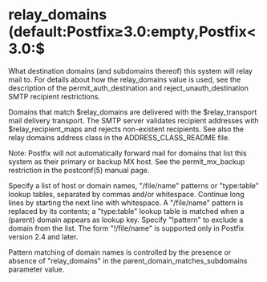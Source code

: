 # relay_domains (default:Postfix&ge;3.0:empty,Postfix&lt;3.0:$ 

 What destination domains (and subdomains thereof) this system
will relay mail to. For details about how
the relay_domains value is used, see the description of the
permit_auth_destination and reject_unauth_destination SMTP recipient
restrictions.  

 Domains that match $relay_domains are delivered with the
$relay_transport mail delivery transport. The SMTP server validates
recipient addresses with $relay_recipient_maps and rejects non-existent
recipients. See also the relay domains address class in the
ADDRESS_CLASS_README file.  

 Note: Postfix will not automatically forward mail for domains
that list this system as their primary or backup MX host. See the
permit_mx_backup restriction in the postconf(5) manual page.  

 Specify a list of host or domain names, "/file/name" patterns
or "type:table" lookup tables, separated by commas and/or whitespace.
Continue long lines by starting the next line with whitespace. A
"/file/name" pattern is replaced by its contents; a "type:table"
lookup table is matched when a (parent) domain appears as lookup
key. Specify "!pattern" to exclude a domain from the list. The form
"!/file/name" is supported only in Postfix version 2.4 and later.


 Pattern matching of domain names is controlled by the presence
or absence of "relay_domains" in the parent_domain_matches_subdomains
parameter value. 


